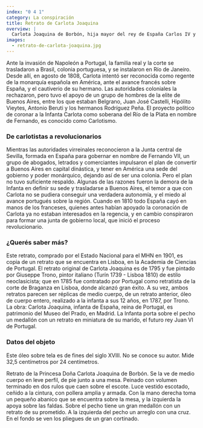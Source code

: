 ```yaml
---
index: "0 4 1"
category: La conspiración
title: Retrato de Carlota Joaquina
overview: |
  Carlota Joaquina de Borbón, hija mayor del rey de España Carlos IV y hermana quien sería Fernando VII, se casó con el príncipe de Braganza, luego rey de Portugal con el nombre de Juan VI. En 1808, cuando Napoleón invadió España y tomó prisionero a Fernando VII, ella se propuso como heredera legítima y depositaria de los derechos de la dinastía borbónica española en América, para gobernar en Buenos Aires.
images:
  - retrato-de-carlota-joaquina.jpg
---
```


Ante la invasión de Napoleón a Portugal, la familia real y la corte se trasladaron a Brasil, colonia portuguesa, y se instalaron en Río de Janeiro. Desde allí, en agosto de 1808, Carlota intentó ser reconocida como regente de la monarquía española en América, ante el avance francés sobre España, y el cautiverio de su hermano. Las autoridades coloniales la rechazaron, pero tuvo el apoyo de un grupo de hombres de la elite de Buenos Aires, entre los que estaban Belgrano, Juan José Castelli, Hipólito Vieytes, Antonio Beruti y los hermanos Rodríguez Peña. El proyecto político de coronar a la Infanta Carlota como soberana del Río de la Plata en nombre de Fernando, es conocido como Carlotismo.

### De carlotistas a revolucionarios
Mientras las autoridades virreinales reconocieron a la Junta central de Sevilla, formada en España para gobernar en nombre de Fernando VII, un grupo de abogados, letrados y comerciantes impulsaron el plan de convertir a Buenos Aires en capital dinástica, y tener en América una sede del gobierno y poder monárquico, dejando así de ser una colonia. Pero el plan no tuvo suficiente respaldo. Algunas de las razones fueron la demora de la Infanta en definir su sede y trasladarse a Buenos Aires, el temor a que con Carlota no se pudiera conseguir una verdadera autonomía, y el miedo al avance portugués sobre la región. Cuando en 1810 todo España cayó en manos de los franceses, quienes antes habían apoyado la coronación de Carlota ya no estaban interesados en la regencia, y en cambio conspiraron para formar una junta de gobierno local, que inició el proceso revolucionario. 

### ¿Querés saber más?
Este retrato, comprado por el Estado Nacional para el MHN en 1901, es copia de un retrato que se encuentra en Lisboa, en la Academia de Ciencias de Portugal. El retrato original de Carlota Joaquina es de 1795 y fue pintado por Giuseppe Trono, pintor italiano (Turín 1739 - Lisboa 1810) de estilo neoclasicista; que en 1785 fue contratado por Portugal como retratista de la corte de Braganza en Lisboa, donde alcanzó gran éxito.  A su vez, ambos retratos parecen ser réplicas de medio cuerpo, de un retrato anterior, óleo de cuerpo entero, realizado a la infanta a sus 12 años, en 1787, por Trono. La obra: Carlota Joaquina, infanta de España, reina de Portugal, es patrimonio del Museo del Prado, en Madrid. La Infanta porta sobre el pecho un medallón con un retrato en miniatura de su marido, el futuro rey Juan VI de Portugal.

### Datos del objeto
Este óleo sobre tela es de fines del siglo XVIII. No se conoce su autor. Mide
32,5 centímetros por 24 centímetros. 


Retrato de la Princesa Doña Carlota Joaquina de Borbón.  Se la ve de medio cuerpo en leve perfil, de pie junto a una mesa. Peinado con volumen terminado en dos rulos que caen sobre el escote. Luce vestido escotado, ceñido a la cintura, con pollera amplia y armada. Con la mano derecha toma un pequeño abanico que se encuentra sobre la mesa, y la izquierda la apoya sobre las faldas. Sobre el pecho tiene un gran medallón con un retrato de su prometido. A la izquierda del pecho un arreglo con una cruz. En el fondo se ven los pliegues de un gran cortinado.

